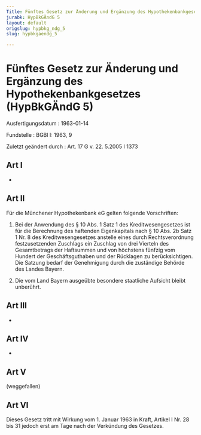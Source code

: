 ```yaml
---
Title: Fünftes Gesetz zur Änderung und Ergänzung des Hypothekenbankgesetzes
jurabk: HypBkGÄndG 5
layout: default
origslug: hypbkg_ndg_5
slug: hypbkgaendg_5

---
```


# Fünftes Gesetz zur Änderung und Ergänzung des Hypothekenbankgesetzes (HypBkGÄndG 5)

Ausfertigungsdatum
:   1963-01-14

Fundstelle
:   BGBl I: 1963, 9

Zuletzt geändert durch
:   Art. 17 G v. 22. 5.2005 I 1373


## Art I

-


## Art II

Für die Münchener Hypothekenbank eG gelten folgende Vorschriften:

1.  Bei der Anwendung des § 10 Abs. 1 Satz 1 des Kreditwesengesetzes ist
    für die Berechnung des haftenden Eigenkapitals nach § 10 Abs. 2b Satz
    1 Nr. 8 des Kreditwesengesetzes anstelle eines durch Rechtsverordnung
    festzusetzenden Zuschlags ein Zuschlag von drei Vierteln des
    Gesamtbetrags der Haftsummen und von höchstens fünfzig vom Hundert der
    Geschäftsguthaben und der Rücklagen zu berücksichtigen. Die Satzung
    bedarf der Genehmigung durch die zuständige Behörde des Landes Bayern.


2.  Die vom Land Bayern ausgeübte besondere staatliche Aufsicht bleibt
    unberührt.





## Art III

-


## Art IV

-


## Art V

(weggefallen)


## Art VI

Dieses Gesetz tritt mit Wirkung vom 1. Januar 1963 in Kraft,
Artikel I Nr. 28 bis 31              jedoch erst am Tage nach der
Verkündung des Gesetzes.

